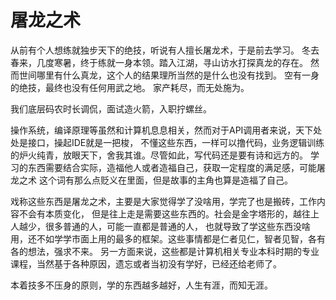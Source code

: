 # 屠龙之术

从前有个人想练就独步天下的绝技，听说有人擅长屠龙术，于是前去学习。
冬去春来，几度寒暑，终于练就一身本领。踏入江湖，寻山访水打探真龙的存在。
然而世间哪里有什么真龙，这个人的结果理所当然的是什么也没有找到。
空有一身的绝技，最终也没有任何用武之地。
家产耗尽，而无处施为。

我们底层码农时长调侃，面试造火箭，入职拧螺丝。

操作系统，编译原理等虽然和计算机息息相关，然而对于API调用者来说，天下处处是接口，操起IDE就是一把梭，
不懂这些东西，一样可以撸代码，业务逻辑训练的炉火纯青，放眼天下，舍我其谁。尽管如此，写代码还是要有诗和远方的。
学习的东西需要结合实际，造福他人或者造福自己，获取一定程度的满足感，可能屠龙之术
这个词有那么点贬义在里面，但是故事的主角也算是造福了自己。

戏称这些东西是屠龙之术，主要是大家觉得学了没啥用，学完了也是搬砖，工作内容不会有本质变化，
但是往上走是需要这些东西的。社会是金字塔形的，越往上人越少，很多普通的人，可能一直都是普通的人，
也就导致了学这些东西没啥用，还不如学学市面上用的最多的框架。这些事情都是仁者见仁，智者见智，各有各的想法，强求不来。
另一方面来说，这些都是计算机相关专业本科时期的专业课程，当然基于各种原因，遗忘或者当初没有学好，已经还给老师了。

本着技多不压身的原则，学的东西越多越好，人生有涯，而知无涯。




